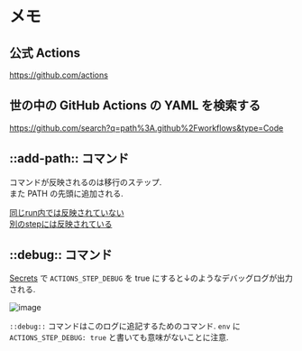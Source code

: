 # メモ

## 公式 Actions

https://github.com/actions

## 世の中の GitHub Actions の YAML を検索する

https://github.com/search?q=path%3A.github%2Fworkflows&type=Code

## ::add-path:: コマンド

コマンドが反映されるのは移行のステップ.  
また PATH の先頭に追加される.

[同じrun内では反映されていない](https://github.com/yasuhiroki/enjoy-github-actions/commit/90e86550ce93058731e029b1a4e8bf5c374bbc19/checks?check_suite_id=253494226)  
[別のstepには反映されている](https://github.com/yasuhiroki/enjoy-github-actions/commit/ad23f90f2d4969e7e72ae14ab1869d35ccf8e8e0/checks?check_suite_id=253504963)

## ::debug:: コマンド

[Secrets](https://github.com/yasuhiroki/enjoy-github-actions/settings/secrets) で `ACTIONS_STEP_DEBUG` を true にすると↓のようなデバッグログが出力される.

![image](https://user-images.githubusercontent.com/3108110/66326748-817d8880-e964-11e9-8ff2-1243f7a178ca.png)

`::debug::` コマンドはこのログに追記するためのコマンド.
`env` に `ACTIONS_STEP_DEBUG: true` と書いても意味がないことに注意.
